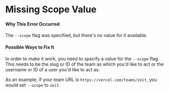 # Missing Scope Value

#### Why This Error Occurred

The `--scope` flag was specified, but there's no value for it available.

#### Possible Ways to Fix It

In order to make it work, you need to specify a value for the `--scope` flag. This needs to be the slug or ID of the team as which you'd like to act or the username or ID of a user you'd like to act as.

As an example, if your team URL is `https://vercel.com/teams/zeit`, you would set `--scope` to `zeit`.

